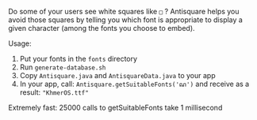 Do some of your users see white squares like `□` ?
Antisquare helps you avoid those squares by telling you which font is appropriate to display a given character (among the fonts you choose to embed).

Usage:
1) Put your fonts in the `fonts` directory
2) Run `generate-database.sh`
3) Copy `Antisquare.java` and `AntisquareData.java` to your app
4) In your app, call: `Antisquare.getSuitableFonts('ណ')` and receive as a result: `"KhmerOS.ttf"`

Extremely fast: 25000 calls to getSuitableFonts take 1 millisecond
